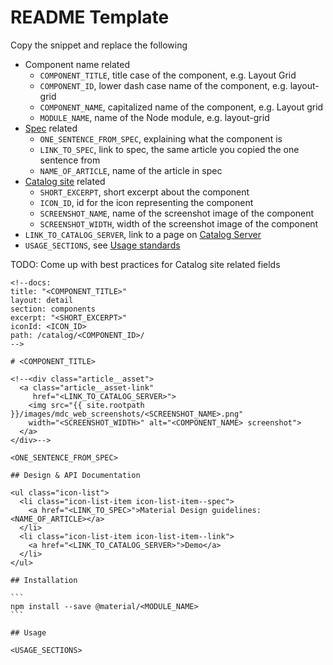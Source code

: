 # README Template

Copy the snippet and replace the following

* Component name related
  * `COMPONENT_TITLE`, title case of the component, e.g. Layout Grid
  * `COMPONENT_ID`, lower dash case name of the component, e.g. layout-grid
  * `COMPONENT_NAME`, capitalized name of the component, e.g. Layout grid
  * `MODULE_NAME`, name of the Node module, e.g. layout-grid
* [Spec](https://material.io/guidelines) related
  * `ONE_SENTENCE_FROM_SPEC`, explaining what
the component is
  * `LINK_TO_SPEC`, link to spec, the same article you copied the one sentence from
  * `NAME_OF_ARTICLE`, name of the article in spec
* [Catalog site](https://material.io/components/web/catalog/) related
  * `SHORT_EXCERPT`, short excerpt about the component
  * `ICON_ID`, id for the icon representing the component
  * `SCREENSHOT_NAME`, name of the screenshot image of the component
  * `SCREENSHOT_WIDTH`, width of the screenshot image of the component
* `LINK_TO_CATALOG_SERVER`, link to a page on [Catalog Server](https://material-components-web.appspot.com/)
* `USAGE_SECTIONS`, see [Usage standards](readme_standards.md)

TODO: Come up with best practices for Catalog site related fields

~~~
<!--docs:
title: "<COMPONENT_TITLE>"
layout: detail
section: components
excerpt: "<SHORT_EXCERPT>"
iconId: <ICON_ID>
path: /catalog/<COMPONENT_ID>/
-->

# <COMPONENT_TITLE>

<!--<div class="article__asset">
  <a class="article__asset-link"
     href="<LINK_TO_CATALOG_SERVER>">
    <img src="{{ site.rootpath }}/images/mdc_web_screenshots/<SCREENSHOT_NAME>.png"
    width="<SCREENSHOT_WIDTH>" alt="<COMPONENT_NAME> screenshot">
  </a>
</div>-->

<ONE_SENTENCE_FROM_SPEC>

## Design & API Documentation

<ul class="icon-list">
  <li class="icon-list-item icon-list-item--spec">
    <a href="<LINK_TO_SPEC>">Material Design guidelines: <NAME_OF_ARTICLE></a>
  </li>
  <li class="icon-list-item icon-list-item--link">
    <a href="<LINK_TO_CATALOG_SERVER>">Demo</a>
  </li>
</ul>

## Installation

```
npm install --save @material/<MODULE_NAME>
```

## Usage

<USAGE_SECTIONS>
~~~
